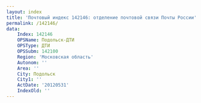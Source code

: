 ```yaml
---
layout: index
title: 'Почтовый индекс 142146: отделение почтовой связи Почты России'
permalink: /142146/
data:
    Index: 142146
    OPSName: Подольск-ДТИ
    OPSType: ДТИ
    OPSSubm: 142100
    Region: 'Московская область'
    Autonom: ''
    Area: ''
    City: Подольск
    City1: ''
    ActDate: '20120531'
    IndexOld: ''
---
```


